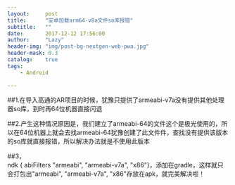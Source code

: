 ```yaml
---
layout:     post
title:      "安卓加载arm64-v8a文件so库报错"
subtitle:   ""
date:       2017-12-12 17:56:00
author:     "Lazy"
header-img: "img/post-bg-nextgen-web-pwa.jpg"
header-mask: 0.3
catalog:    true
tags:
    - Android

---
```






##1.在导入高通的AR项目的时候，犹豫只提供了armeabi-v7a没有提供其他处理器so库，到时再64位机器直接闪退

##2.产生这种情况原因是，我们建立了armeabi-64的文件这个是极光使用的，所以在64位机器上就会去找armeabi-64犹豫创建了此文件件，查找没有提供该版本的so库就直接报错，所以解决办法就是不使用此版本

##3，  
   ndk {    abiFilters "armeabi", "armeabi-v7a", "x86"}，添加在gradle，这样就只会打包出"armeabi", "armeabi-v7a", "x86"存放在apk，就完美解决啦！
